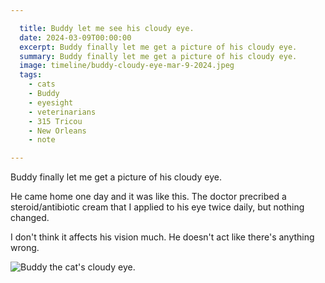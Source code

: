 ```yaml
---

  title: Buddy let me see his cloudy eye.
  date: 2024-03-09T00:00:00
  excerpt: Buddy finally let me get a picture of his cloudy eye.
  summary: Buddy finally let me get a picture of his cloudy eye.
  image: timeline/buddy-cloudy-eye-mar-9-2024.jpeg
  tags:
    - cats
    - Buddy
    - eyesight
    - veterinarians
    - 315 Tricou
    - New Orleans
    - note

---
```


  Buddy finally let me get a picture of his cloudy eye.

  He came home one day and it was like this.
  The doctor precribed a steroid/antibiotic cream that I applied to his eye twice daily, but nothing changed.

  I don't think it affects his vision much. He doesn't act like there's anything wrong. 

  ![Buddy the cat's cloudy eye.](/static/img/timeline/buddy-cloudy-eye-mar-9-2024.jpeg)


  